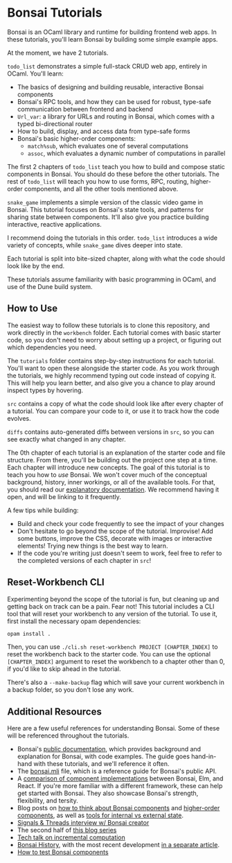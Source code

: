 # Bonsai Tutorials

Bonsai is an OCaml library and runtime for building frontend web apps.
In these tutorials, you'll learn Bonsai by building some simple example apps.

At the moment, we have 2 tutorials.

`todo_list` demonstrates a simple full-stack CRUD web app, entirely in OCaml. You'll learn:

- The basics of designing and building reusable, interactive Bonsai components
- Bonsai's RPC tools, and how they can be used for robust, type-safe communication between frontend and backend
- `Url_var`: a library for URLs and routing in Bonsai, which comes with a typed bi-directional router
- How to build, display, and access data from type-safe forms
- Bonsai's basic higher-order components:
  - `match%sub`, which evaluates one of several computations
  - `assoc`, which evaluates a dynamic number of computations in parallel

The first 2 chapters of `todo_list` teach you how to build and compose static components in Bonsai.
You should do these before the other tutorials.
The rest of `todo_list` will teach you how to use forms, RPC, routing, higher-order components, and all the
other tools mentioned above.

`snake_game` implements a simple version of the classic video game in Bonsai.
This tutorial focuses on Bonsai's state tools, and patterns for sharing state between components.
It'll also give you practice building interactive, reactive applications.

I recommend doing the tutorials in this order. `todo_list` introduces a wide variety of concepts, while `snake_game` dives deeper into state.

Each tutorial is split into bite-sized chapter, along with what the code should look like by the end.

These tutorials assume familiarity with basic programming in OCaml, and use of the Dune build system.

## How to Use

The easiest way to follow these tutorials is to clone this repository, and work directly in the `workbench` folder.
Each tutorial comes with basic starter code, so you don't need to worry about setting up a project, or figuring out which dependencies you need.

The `tutorials` folder contains step-by-step instructions for each tutorial. You'll want to open these alongside the starter code.
As you work through the tutorials, we highly recommend typing out code instead of copying it. This will help you learn better, and
also give you a chance to play around inspect types by hovering.

`src` contains a copy of what the code should look like after every chapter of a tutorial. You can compare your code to it, or use it to track how the code evolves.

`diffs` contains auto-generated diffs between versions in `src`, so you can see exactly what changed in any chapter.

The 0th chapter of each tutorial is an explanation of the starter code and file structure. From there, you'll be building out the project one step at a time. Each chapter will introduce new concepts.
The goal of this tutorial is to teach you how to *use* Bonsai.
We won't cover much of the conceptual background, history, inner workings, or all of the available tools.
For that, you should read our [explanatory documentation](https://bonsai.red/). We recommend having it open, and will be linking to it frequently.

A few tips while building:

- Build and check your code frequently to see the impact of your changes
- Don't hesitate to go beyond the scope of the tutorial.
  Improvise! Add some buttons, improve the CSS, decorate with images or interactive elements!
  Trying new things is the best way to learn.
- If the code you're writing just doesn't seem to work, feel free to refer to
  the completed versions of each chapter in `src`!

## Reset-Workbench CLI

Experimenting beyond the scope of the tutorial is fun, but cleaning up and getting back on track can be a pain.
Fear not! This tutorial includes a CLI tool that will reset your workbench to any version of the tutorial.
To use it, first install the necessary opam dependencies:

<!-- $MDX skip -->
```sh
opam install .
```

Then, you can use `./cli.sh reset-workbench PROJECT [CHAPTER_INDEX]` to reset the workbench back to the starter code.
You can use the optional `[CHAPTER_INDEX]` argument to reset the workbench to a chapter other than 0, if you'd like to
skip ahead in the tutorial.

There's also a `--make-backup` flag which will save your current workbench in a backup folder, so you don't lose any work.

## Additional Resources

Here are a few useful references for understanding Bonsai. Some of these will be referenced throughout the tutorials.

- Bonsai's [public documentation](https://bonsai.red/), which provides background and explanation for Bonsai, with code examples. The guide goes hand-in-hand with these tutorials, and we'll reference it often.
- The [bonsai.mli](https://github.com/janestreet/bonsai/blob/master/src/bonsai.mli) file, which is a reference guide for Bonsai's public API.
- A [comparison of component implementations](https://github.com/TyOverby/composition-comparison/blob/main/readme.md) between Bonsai, Elm, and React. If you're more familiar with a different framework, these can help get started with Bonsai. They also showcase Bonsai's strength, flexibility, and tersity.
- Blog posts on [how to think about Bonsai components](https://gist.github.com/TyOverby/daf9a92db08d1c724f298bfb943f5a3e) and [higher-order components](https://gist.github.com/TyOverby/cf9b79bab1cf96369411c761c9406d95), as well as [tools for internal vs external state](https://gist.github.com/TyOverby/fa89d5c3ef9ef5830f0a5146da98ebd5).
- [Signals & Threads interview w/ Bonsai creator](https://signalsandthreads.com/building-a-ui-framework/)
- The second half of [this blog series](https://ceramichacker.com/blog/category/ocaml-webdev)
- [Tech talk on incremental computation](https://www.youtube.com/watch?v=G6a5G5i4gQU)
- [Bonsai History](https://github.com/janestreet/bonsai/blob/master/docs/blogs/history.md), with the most recent development [in a separate article](https://github.com/janestreet/bonsai/blob/master/docs/blogs/proc.md).
- [How to test Bonsai components](https://github.com/janestreet/bonsai/blob/master/docs/blogs/testing.md)
